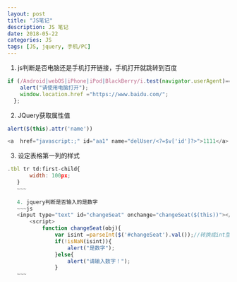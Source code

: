 ```yaml
---
layout: post
title: "JS笔记"
description: JS 笔记
date: 2018-05-22
categories: JS
tags: [JS, jquery, 手机/PC]
---
```


1. js判断是否电脑还是手机打开链接，手机打开就跳转到百度
~~~js
if (/Android|webOS|iPhone|iPod|BlackBerry/i.test(navigator.userAgent)==true) {
    alert("请使用电脑打开");
    window.location.href ="https://www.baidu.com/";
  };
 ~~~
 
 2. JQuery获取属性值
 ~~~js
 alert($(this).attr('name'))
 
 <a  href="javascript:;" id="aa1" name="delUser/<?=$v['id']?>">1111</a>
  ~~~
  
  
 3. 设定表格第一列的样式
 ~~~js
 .tbl tr td:first-child{
		width: 100px;
	}
	~~~
	
	4. jquery判断是否输入的是数字
	~~~js
	<input type="text" id="changeSeat" onchange="changeSeat($(this))"></input>
		<script>
			function changeSeat(obj){
				var isint =parseInt($('#changeSeat').val());//转换成int型，判断是否是数字
				if(!isNaN(isint)){
					alert("是数字");
				}else{
					alert("请输入数字！");
				}
	~~~
	
	
	
	
	
	
	
	
	
	
	
	
	
	
	
	